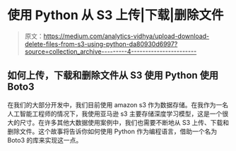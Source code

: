 # 使用 Python 从 S3 上传|下载|删除文件

> 原文：<https://medium.com/analytics-vidhya/upload-download-delete-files-from-s3-using-python-da80930d6997?source=collection_archive---------4----------------------->

## 如何上传，下载和删除文件从 S3 使用 Python 使用 Boto3

在我们的大部分开发中，我们目前使用 amazon s3 作为数据存储。在我作为一名人工智能工程师的情况下，我使用亚马逊 s3 主要存储深度学习模型，这是一个很大的尺寸。在许多其他大数据使用案例中，我们也需要不断地从 S3 上传、下载和删除文件。这个故事将告诉你如何使用 Python 作为编程语言，借助一个名为 Boto3 的库来实现这一点。